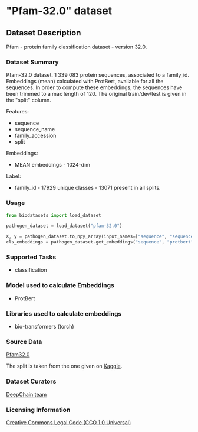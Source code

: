 # "Pfam-32.0" dataset


## Dataset Description
Pfam - protein family classification dataset - version 32.0.

### Dataset Summary

Pfam-32.0 dataset. 1 339 083 protein sequences, associated to a family_id. Embeddings (mean) calculated with ProtBert, available for all the sequences. In order to compute these embeddings, the sequences have been trimmed to a max length of 120. The original train/dev/test is given in the "split" column.

Features:
 - sequence
 - sequence_name
 - family_accession
 - split

Embeddings:
 - MEAN embeddings - 1024-dim

Label:
 - family_id - 17929 unique classes - 13071 present in all splits.

### Usage
```python
from biodatasets import load_dataset

pathogen_dataset = load_dataset("pfam-32.0")

X, y = pathogen_dataset.to_npy_array(input_names=["sequence", "sequence_name", "split"], target_names=["family_id"])
cls_embeddings = pathogen_dataset.get_embeddings("sequence", "protbert", "mean")
```

### Supported Tasks
 - classification

### Model used to calculate Embeddings
 - ProtBert

### Libraries used to calculate embeddings
 - bio-transformers (torch)


### Source Data

[Pfam32.0](ftp://ftp.ebi.ac.uk/pub/databases/Pfam/releases/Pfam32.0/Pfam-A.seed.gz)

The split is taken from the one given on [Kaggle](https://www.kaggle.com/googleai/pfam-seed-random-split).



### Dataset Curators

[DeepChain team](https://deepchain.bio)

### Licensing Information
[Creative Commons Legal Code (CCO 1.0 Universal)](https://www.kaggle.com/googleai/pfam-seed-random-split)
